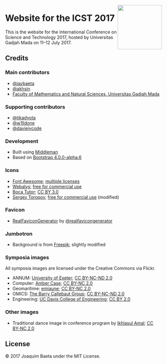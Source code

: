 <a href="https://icst-2017.ugm.ac.id/"><img src="https://icst-2017.ugm.ac.id/images/logos/logo.svg" height="142px" align="right"></a>

# Website for the ICST 2017

This is the website for the International Conference on Science and Technology 2017, hosted by Universitas Gadjah Mada on 11&ndash;12 July 2017.

## Credits

### Main contributors

+ [@jaybaeta](https://github.com/jaybaeta)
+ [@akhsin](https://github.com/akhsin)
+ [Faculty of Mathematics and Natural Sciences, Universitas Gadjah Mada](http://mipa.ugm.ac.id/fix/?lang=en)

### Supporting contributors

+ [@tikadyota](https://github.com/tikadyota)
+ [@w1lldone](https://github.com/w1lldone)
+ [@davieiycode](https://github.com/davieiycode)

### Development

+ Built using [Middleman](https://github.com/middleman/middleman)
+ Based on [Bootstrap 4.0.0-alpha.6](https://v4-alpha.getbootstrap.com/)

### Icons

+ [Font Awesome](http://fontawesome.io); [multiple licenses](http://fontawesome.io/license/)
+ [Webalys](https://www.iconfinder.com/webalys); [free for commercial use](https://www.iconfinder.com/iconsets/kameleon-free-pack-rounded)
+ [Boca Tutor](https://www.iconfinder.com/bocatutor); [CC BY 3.0](https://creativecommons.org/licenses/by/3.0/)
+ [Sergey Toropov](https://www.iconfinder.com/Sergt); [free for commercial use](https://www.iconfinder.com/iconsets/file-extension-3) (modified)

### Favicon

+ [RealFaviconGenerator](http://realfavicongenerator.net/) by [@realfavicongenerator](https://github.com/realfavicongenerator)

### Jumbotron

+ Background is from [Freepik](http://www.freepik.com); slightly modified

### Symposia images

All symposia images are licensed under the Creative Commons via Flickr.

+ ANNUM: [University of Exeter](https://www.flickr.com/photos/26126239@N02/7420374766/); [CC BY-NC-ND 2.0](https://creativecommons.org/licenses/by-nc-nd/2.0/)
+ Computer: [Amber Case](https://www.flickr.com/photos/caseorganic/4606079980/); [CC BY-NC 2.0](https://creativecommons.org/licenses/by-nc/2.0/)
+ Geomaritime: [emjaune](https://www.flickr.com/photos/aimeili/4538999195/); [CC BY-NC 2.0](https://creativecommons.org/licenses/by-nc/2.0/)
+ OMICS: [The Barry Callebaut Group](https://www.flickr.com/photos/barrycallebautgroup/22507987442/); [CC BY-NC-ND 2.0](https://creativecommons.org/licenses/by-nc-nd/2.0/)
+ Engineering: [UC Davis College of Engineering](https://www.flickr.com/photos/ucdaviscoe/9371145701/); [CC BY 2.0](https://creativecommons.org/licenses/by/2.0/)

### Other images

+ Traditional dance image in conference program by [Ikhlasul Amal](https://www.flickr.com/photos/ikhlasulamal/3531518307/); [CC BY-NC 2.0](https://creativecommons.org/licenses/by-nc/2.0/)

## License

© 2017 Joaquim Baeta under the MIT License.
